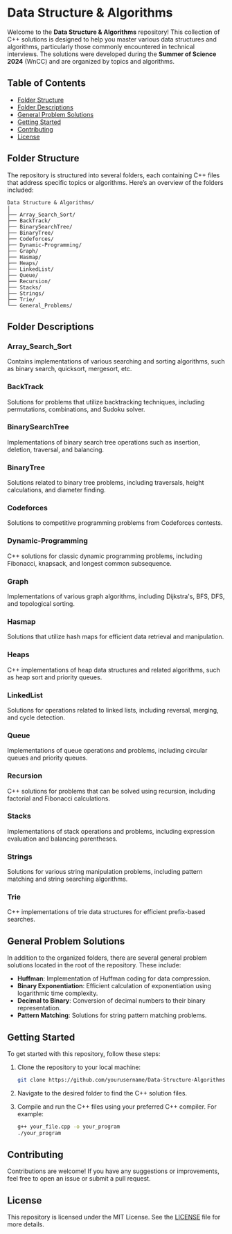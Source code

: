 # Data Structure & Algorithms

Welcome to the **Data Structure & Algorithms** repository! This collection of C++ solutions is designed to help you master various data structures and algorithms, particularly those commonly encountered in technical interviews. The solutions were developed during the **Summer of Science 2024** (WnCC) and are organized by topics and algorithms.

## Table of Contents

- [Folder Structure](#folder-structure)
- [Folder Descriptions](#folder-descriptions)
- [General Problem Solutions](#general-problem-solutions)
- [Getting Started](#getting-started)
- [Contributing](#contributing)
- [License](#license)

## Folder Structure

The repository is structured into several folders, each containing C++ files that address specific topics or algorithms. Here’s an overview of the folders included:

```
Data Structure & Algorithms/
│
├── Array_Search_Sort/
├── BackTrack/
├── BinarySearchTree/
├── BinaryTree/
├── Codeforces/
├── Dynamic-Programming/
├── Graph/
├── Hasmap/
├── Heaps/
├── LinkedList/
├── Queue/
├── Recursion/
├── Stacks/
├── Strings/
├── Trie/
└── General_Problems/
```

## Folder Descriptions

### Array_Search_Sort
Contains implementations of various searching and sorting algorithms, such as binary search, quicksort, mergesort, etc.

### BackTrack
Solutions for problems that utilize backtracking techniques, including permutations, combinations, and Sudoku solver.

### BinarySearchTree
Implementations of binary search tree operations such as insertion, deletion, traversal, and balancing.

### BinaryTree
Solutions related to binary tree problems, including traversals, height calculations, and diameter finding.

### Codeforces
Solutions to competitive programming problems from Codeforces contests.

### Dynamic-Programming
C++ solutions for classic dynamic programming problems, including Fibonacci, knapsack, and longest common subsequence.

### Graph
Implementations of various graph algorithms, including Dijkstra's, BFS, DFS, and topological sorting.

### Hasmap
Solutions that utilize hash maps for efficient data retrieval and manipulation.

### Heaps
C++ implementations of heap data structures and related algorithms, such as heap sort and priority queues.

### LinkedList
Solutions for operations related to linked lists, including reversal, merging, and cycle detection.

### Queue
Implementations of queue operations and problems, including circular queues and priority queues.

### Recursion
C++ solutions for problems that can be solved using recursion, including factorial and Fibonacci calculations.

### Stacks
Implementations of stack operations and problems, including expression evaluation and balancing parentheses.

### Strings
Solutions for various string manipulation problems, including pattern matching and string searching algorithms.

### Trie
C++ implementations of trie data structures for efficient prefix-based searches.

## General Problem Solutions

In addition to the organized folders, there are several general problem solutions located in the root of the repository. These include:

- **Huffman**: Implementation of Huffman coding for data compression.
- **Binary Exponentiation**: Efficient calculation of exponentiation using logarithmic time complexity.
- **Decimal to Binary**: Conversion of decimal numbers to their binary representation.
- **Pattern Matching**: Solutions for string pattern matching problems.

## Getting Started

To get started with this repository, follow these steps:

1. Clone the repository to your local machine:
   ```bash
   git clone https://github.com/yourusername/Data-Structure-Algorithms.git
   ```

2. Navigate to the desired folder to find the C++ solution files.

3. Compile and run the C++ files using your preferred C++ compiler. For example:
   ```bash
   g++ your_file.cpp -o your_program
   ./your_program
   ```

## Contributing

Contributions are welcome! If you have any suggestions or improvements, feel free to open an issue or submit a pull request.

## License

This repository is licensed under the MIT License. See the [LICENSE](LICENSE) file for more details.

